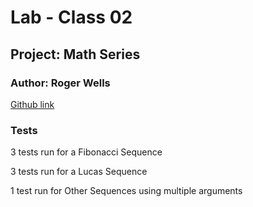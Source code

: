 # Lab - Class 02

## Project: Math Series

### Author: Roger Wells

[Github link](https://github.com/rsw359/math-series)

### Tests

3 tests run for a Fibonacci Sequence

3 tests run for a Lucas Sequence

1 test run for Other Sequences using multiple arguments